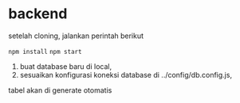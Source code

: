 # backend 
setelah cloning, jalankan perintah berikut

`npm install`
`npm start`

1. buat database baru di local,
2. sesuaikan konfigurasi koneksi database di ../config/db.config.js,

tabel akan di generate otomatis

